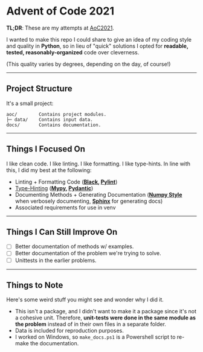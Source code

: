 # Advent of Code 2021

**TL;DR**: These are my attempts at [AoC2021](https://adventofcode.com/2021).  

I wanted to make this repo I could share to give an idea of my coding style and quality in **Python**, so in lieu of "quick" solutions I opted for **readable, tested, reasonably-organized** code over cleverness.  

(This quality varies by degrees, depending on the day, of course!)

<hr/>


## Project Structure

It's a small project:

```
aoc/        Contains project modules.
├─ data/    Contains input data.
docs/       Contains documentation.
```

<hr/>

## Things I Focused On


I like clean code.  I like linting.  I like formatting.  I like type-hints.  In line with this, I did my best at the following:

- Linting + Formatting Code (**[Black](https://github.com/psf/black), [Pylint](https://pylint.org/)**)
- [Type-Hinting](https://docs.python.org/3/library/typing.html) (**[Mypy](https://mypy.readthedocs.io/en/stable/), [Pydantic](https://pydantic-docs.helpmanual.io/)**)
- Documenting Methods + Generating Documentation (**[Numpy Style](https://numpydoc.readthedocs.io/en/latest/format.html)** when verbosely documenting, **[Sphinx](https://www.sphinx-doc.org/en/master/)** for generating docs)
- Associated requirements for use in venv

<hr/>

## Things I Can Still Improve On

- [ ] Better documentation of methods w/ examples.
- [ ] Better documentation of the problem we're trying to solve.
- [ ] Unittests in the earlier problems.

<hr/>

## Things to Note

Here's some weird stuff you might see and wonder why I did it.

- This isn't a package, and I didn't want to make it a package since it's not a cohesive unit.  Therefore, **unit-tests were done in the same module as the problem** instead of in their own files in a separate folder.
- Data is included for reproduction purposes.
- I worked on Windows, so `make_docs.ps1` is a Powershell script to re-make the documentation.